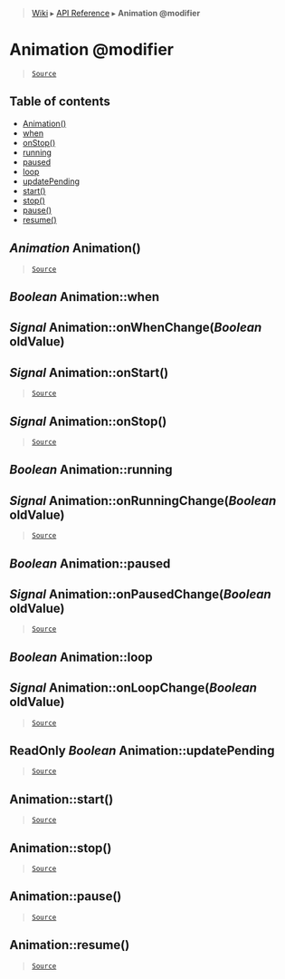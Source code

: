 > [Wiki](Home) ▸ [API Reference](API-Reference) ▸ **Animation @modifier**

Animation @modifier
===================

> [`Source`](/Neft-io/neft/tree/master/src/renderer/types/extensions/animation.litcoffee#animation-modifier)

## Table of contents
  * [Animation()](#animation-animation)
  * [when](#boolean-animationwhen)
  * [onStop()](#signal-animationonstop)
  * [running](#boolean-animationrunning)
  * [paused](#boolean-animationpaused)
  * [loop](#boolean-animationloop)
  * [updatePending](#readonly-boolean-animationupdatepending)
  * [start()](#animationstart)
  * [stop()](#animationstop)
  * [pause()](#animationpause)
  * [resume()](#animationresume)

*Animation* Animation()
-----------------------

> [`Source`](/Neft-io/neft/tree/master/src/renderer/types/extensions/animation.litcoffee#animation-animation)

*Boolean* Animation::when
-------------------------
## *Signal* Animation::onWhenChange(*Boolean* oldValue)
*Signal* Animation::onStart()
-----------------------------

> [`Source`](/Neft-io/neft/tree/master/src/renderer/types/extensions/animation.litcoffee#boolean-animationwhen-signal-animationonwhenchangeboolean-oldvaluesignal-animationonstart)

*Signal* Animation::onStop()
----------------------------

> [`Source`](/Neft-io/neft/tree/master/src/renderer/types/extensions/animation.litcoffee#signal-animationonstop)

*Boolean* Animation::running
----------------------------
## *Signal* Animation::onRunningChange(*Boolean* oldValue)

> [`Source`](/Neft-io/neft/tree/master/src/renderer/types/extensions/animation.litcoffee#boolean-animationrunning-signal-animationonrunningchangeboolean-oldvalue)

*Boolean* Animation::paused
---------------------------
## *Signal* Animation::onPausedChange(*Boolean* oldValue)

> [`Source`](/Neft-io/neft/tree/master/src/renderer/types/extensions/animation.litcoffee#boolean-animationpaused-signal-animationonpausedchangeboolean-oldvalue)

*Boolean* Animation::loop
-------------------------
## *Signal* Animation::onLoopChange(*Boolean* oldValue)

> [`Source`](/Neft-io/neft/tree/master/src/renderer/types/extensions/animation.litcoffee#boolean-animationloop-signal-animationonloopchangeboolean-oldvalue)

ReadOnly *Boolean* Animation::updatePending
-------------------------------------------

> [`Source`](/Neft-io/neft/tree/master/src/renderer/types/extensions/animation.litcoffee#readonly-boolean-animationupdatepending)

Animation::start()
------------------

> [`Source`](/Neft-io/neft/tree/master/src/renderer/types/extensions/animation.litcoffee#animationstart)

Animation::stop()
-----------------

> [`Source`](/Neft-io/neft/tree/master/src/renderer/types/extensions/animation.litcoffee#animationstop)

Animation::pause()
------------------

> [`Source`](/Neft-io/neft/tree/master/src/renderer/types/extensions/animation.litcoffee#animationpause)

Animation::resume()
-------------------

> [`Source`](/Neft-io/neft/tree/master/src/renderer/types/extensions/animation.litcoffee#animationresume)

